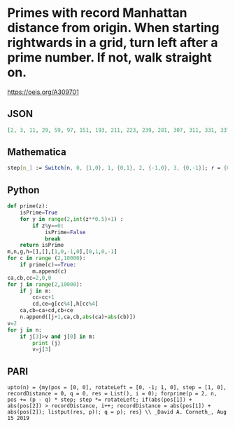 # Primes with record Manhattan distance from origin\. When starting rightwards in a grid, turn left after a prime number\. If not, walk straight on\.
https://oeis.org/A309701
## JSON
```JSON
[2, 3, 11, 29, 59, 97, 151, 193, 211, 223, 239, 281, 307, 311, 331, 337, 479, 541, 593, 613, 631, 641, 659, 877, 881, 907, 911, 997, 1409, 1861, 1907, 2267, 2281, 2287, 2309, 2311, 2503, 2579, 2609, 2617, 2657, 2671, 2677, 3671, 3691, 3697, 3727, 3761, 3767, 3793, 3797, 4201, 4327, 4357, 4391, 4397, 4507, 4721, 4751, 4909]
```
## Mathematica
```Mathematica
step[n_] := Switch[n, 0, {1,0}, 1, {0,1}, 2, {-1,0}, 3, {0,-1}]; r = {0,0}; q = 0; s={}; rm=0; Do[p = NextPrime[q]; r += step[Mod[n, 4]] * (p-q); r1 = Total @ Abs @ r; If[r1 > rm, rm = r1; AppendTo[s, p]]; q = p, {n, 0, 3000}]; s (* _Amiram Eldar_, Aug 15 2019 *)
```
## Python
```Python
def prime(z):
    isPrime=True
    for y in range(2,int(z**0.5)+1) :
        if z%y==0:
            isPrime=False
            break
    return isPrime
m,n,g,h=[],[],[1,0,-1,0],[0,1,0,-1]
for c in range (2,10000):
    if prime(c)==True:
        m.append(c)
ca,cb,cc=2,0,0
for j in range(2,10000):
    if j in m:
        cc=cc+1
        cd,ce=g[cc%4],h[cc%4]
    ca,cb=ca+cd,cb+ce
    n.append([j+1,ca,cb,abs(ca)+abs(cb)])
v=2
for j in n:
    if j[3]>v and j[0] in m:
        print (j)
        v=j[3]
```
## PARI
```PARI
upto(n) = {my(pos = [0, 0], rotateLeft = [0, -1; 1, 0], step = [1, 0], recordDistance = 0, q = 0, res = List(), i = 0); forprime(p = 2, n, pos += (p - q) * step; step *= rotateLeft; if(abs(pos[1]) + abs(pos[2]) > recordDistance, i++; recordDistance = abs(pos[1]) + abs(pos[2]); listput(res, p)); q = p); res} \\ _David A. Corneth_, Aug 15 2019
```
